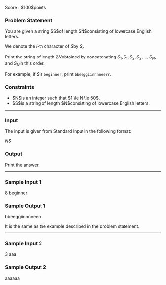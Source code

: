 
<div>

<span>

<span>

<p>
Score : $100$points
</p>

<div>

<section>

### **Problem Statement**

<p>
You are given a string $S$of length $N$consisting of lowercase English letters.

We denote the $i$-th character of $S$by $S_i$.

Print the string of length $2N$obtained by concatenating $S_1,S_1,S_2,S_2,\dots,S_N$, and $S_N$in this order.

For example, if $S$is `beginner`, print `bbeeggiinnnneerr`.
</p>

</section>

</div>

<div>

<section>

### **Constraints**

<ul>

<li>
$N$is an integer such that $1 \le N \le 50$.
</li>

<li>
$S$is a string of length $N$consisting of lowercase English letters.
</li>

</ul>

</section>

</div>

---

<div>

<div>

<section>

### **Input**

<p>
The input is given from Standard Input in the following format:
</p>

<div>

$N$$S$
</div>

</section>

</div>

<div>

<section>

### **Output**

<p>
Print the answer.
</p>

</section>

</div>

</div>

---

<div>

<section>

### **Sample Input 1**

<div>

8
beginner

</div>

</section>

</div>

<div>

<section>

### **Sample Output 1**

<div>

bbeeggiinnnneerr

</div>

<p>
It is the same as the example described in the problem statement.
</p>

</section>

</div>

---

<div>

<section>

### **Sample Input 2**

<div>

3
aaa

</div>

</section>

</div>

<div>

<section>

### **Sample Output 2**

<div>

aaaaaa

</div>

</section>

</div>

</span>

</span>

</div>
